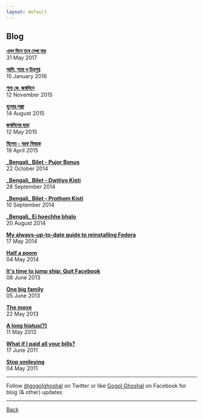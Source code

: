 ```yaml
---
layout: default
---
```


## Blog

[**এমন দিনে তবে লেখা যায়**](posts/2017-05-31-emono-diney.md)  
31 May 2017  

[**আমি, স্যার ও চিত্রগুপ্ত**](posts/2016-01-15-chitrogupto.md)  
15 January 2016  

[**শূন্য কে, জন্মদিনে**](posts/2015-11-12-shunyo-publication.md)  
12 November 2015  

[**হুলোর নক্সা**](posts/2015-08-14-hulor-noksha.md)  
14 August 2015  

[**জন্মদিনের ছড়া**](posts/2015-05-12-jonmodiner-chhora.md)  
12 May 2015  

[**বিলেত - বরফ বিষয়ক**](posts/2015-04-19-ishnow.md)  
19 April 2015  

[**\_Bengali\_ Bilet - Pujor Bonus**](posts/2014-10-22-bilet-pujo.md)  
22 October 2014  

[**\_Bengali\_ Bilet - Dwitiyo Kisti**](posts/2014-09-28-bilet-second.md)  
28 September 2014  

[**\_Bengali\_ Bilet - Prothom Kisti**](posts/2014-09-10-bilet-first.md)  
10 September 2014  

[**\_Bengali\_ Ei hoechhe bhalo**](posts/2014-08-20-announce-bengali.md)  
20 August 2014  

[**My always-up-to-date guide to reinstalling Fedora**](posts/2014-05-17-my-always-up-to-date-guide-to-reinstalling-fedora.md)  
17 May 2014  

[**Half a poem**](posts/2014-05-04-half-a-poem.md)  
04 May 2014  

[**It's time to jump ship: Quit Facebook**](posts/2013-06-08-quit-facebook.md)  
08 June 2013  

[**One big family**](posts/2013-06-05-one-big-family.md)  
05 June 2013  

[**The move**](posts/2013-05-22-the-move.md)  
22 May 2013  

[**A long hiatus(?)**](posts/2013-05-11-a-long-hiatus.md)  
11 May 2013  

[**What if I paid all your bills?**](posts/2011-06-17-what-if-i-paid-all-your-bills.md)  
17 June 2011  

[**Stop smileying**](posts/2011-05-04-stop-smileying.md)  
04 May 2011  


* * *

Follow [@gogolghoshal](https://twitter.com/gogolghoshal) on Twitter or like [Gogol Ghoshal](https://www.facebook.com/GogolGhoshal) on Facebook for blog (& other) updates

* * *

[Back](./)
